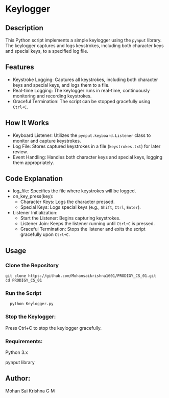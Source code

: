 # Keylogger

## Description
This Python script implements a simple keylogger using the `pynput` library. The keylogger captures and logs keystrokes, including both character keys and special keys, to a specified log file.

## Features
- Keystroke Logging: Captures all keystrokes, including both character keys and special keys, and logs them to a file.
- Real-time Logging: The keylogger runs in real-time, continuously monitoring and recording keystrokes.
- Graceful Termination: The script can be stopped gracefully using `Ctrl+C`.

## How It Works
- Keyboard Listener: Utilizes the `pynput.keyboard.Listener` class to monitor and capture keystrokes.
- Log File: Stores captured keystrokes in a file (`keystrokes.txt`) for later review.
- Event Handling: Handles both character keys and special keys, logging them appropriately.

## Code Explanation
- log_file: Specifies the file where keystrokes will be logged.
- on_key_press(key):
  - Character Keys: Logs the character pressed.
  - Special Keys: Logs special keys (e.g., `Shift`, `Ctrl`, `Enter`).
- Listener Initialization:
  - Start the Listener: Begins capturing keystrokes.
  - Listener Join: Keeps the listener running until `Ctrl+C` is pressed.
  - Graceful Termination: Stops the listener and exits the script gracefully upon `Ctrl+C`.

## Usage
### Clone the Repository
 
    git clone https://github.com/Mohansaikrishna1601/PRODIGY_CS_01.git 
    cd PRODIGY_CS_01 

### Run the Script

      python Keylogger.py


### Stop the Keylogger:
  Press Ctrl+C to stop the keylogger gracefully.

### Requirements:  
Python 3.x

pynput library

## Author:
  Mohan Sai Krishna G M



